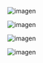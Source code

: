 
![imagen](https://user-images.githubusercontent.com/63612112/197242983-587f9d4d-987b-49a3-b2f2-96e9e8f68558.png)

![imagen](https://user-images.githubusercontent.com/63612112/197243270-f666127a-9aed-4aab-944b-f45a058ca2e9.png)

![imagen](https://user-images.githubusercontent.com/63612112/197243491-bf32da23-0df7-4761-b019-2a9f1d86405e.png)

![imagen](https://user-images.githubusercontent.com/63612112/197243631-deaf28c4-1490-4a24-b991-5c616176430d.png)

